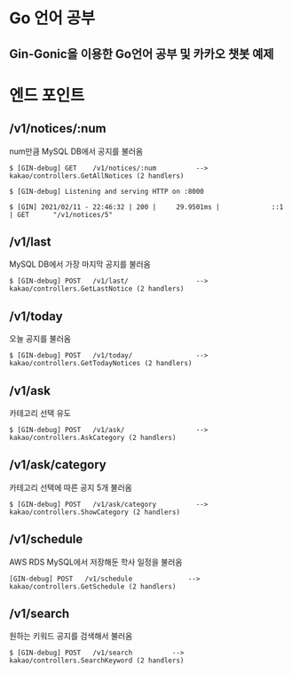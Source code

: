 # Go 언어 공부

## Gin-Gonic을 이용한 Go언어 공부 및 카카오 챗봇 예제

# 엔드 포인트

## /v1/notices/:num

num만큼 MySQL DB에서 공지를 불러옴

```console
$ [GIN-debug] GET    /v1/notices/:num          --> kakao/controllers.GetAllNotices (2 handlers)
```

```console
$ [GIN-debug] Listening and serving HTTP on :8000

$ [GIN] 2021/02/11 - 22:46:32 | 200 |     29.9501ms |             ::1 | GET      "/v1/notices/5"
```

## /v1/last

MySQL DB에서 가장 마지막 공지를 불러옴

```console
$ [GIN-debug] POST   /v1/last/                 --> kakao/controllers.GetLastNotice (2 handlers)
```

## /v1/today

오늘 공지를 불러옴

```console
$ [GIN-debug] POST   /v1/today/                --> kakao/controllers.GetTodayNotices (2 handlers)
```

## /v1/ask

카테고리 선택 유도

```console
$ [GIN-debug] POST   /v1/ask/                  --> kakao/controllers.AskCategory (2 handlers)
```

## /v1/ask/category

카테고리 선택에 따른 공지 5개 불러옴

```console
$ [GIN-debug] POST   /v1/ask/category          --> kakao/controllers.ShowCategory (2 handlers)
```

## /v1/schedule

AWS RDS MySQL에서 저장해둔 학사 일정을 불러옴

```console
[GIN-debug] POST   /v1/schedule              --> kakao/controllers.GetSchedule (2 handlers)
```

## /v1/search

원하는 키워드 공지를 검색해서 불러옴

```console
$ [GIN-debug] POST   /v1/search          --> kakao/controllers.SearchKeyword (2 handlers)
```